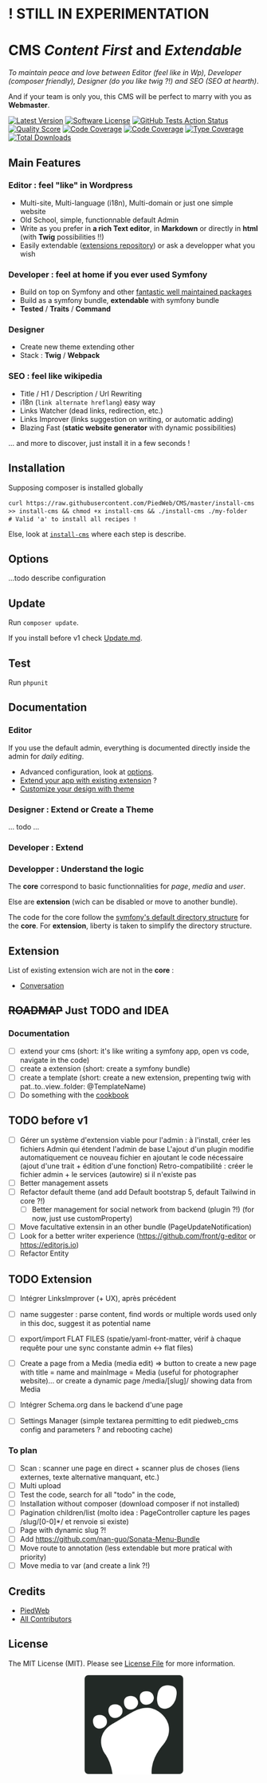 # ! STILL IN EXPERIMENTATION

# CMS _Content First_ and _Extendable_

_To maintain peace and love between Editor (feel like in Wp), Developer (composer friendly), Designer (do you like twig ?!) and SEO (SEO at hearth)_.

And if your team is only you, this CMS will be perfect to marry with you as **Webmaster**.

[![Latest Version](https://img.shields.io/github/tag/piedweb/cms.svg?style=flat&label=release)](https://github.com/PiedWeb/CMS/tags)
[![Software License](https://img.shields.io/badge/license-MIT-brightgreen.svg?style=flat)](LICENSE)
[![GitHub Tests Action Status](https://img.shields.io/github/workflow/status/PiedWeb/CMS/Tests?label=tests)](https://github.com/PiedWeb/CMS/actions)
[![Quality Score](https://img.shields.io/scrutinizer/g/piedweb/cms.svg?style=flat)](https://scrutinizer-ci.com/g/piedweb/cms)
[![Code Coverage](https://img.shields.io/scrutinizer/coverage/g/PiedWeb/CMS.svg?style=flat)](https://scrutinizer-ci.com/g/PiedWeb/CMS/code-structure)
[![Code Coverage](https://codecov.io/gh/PiedWeb/CMS/branch/master/graph/badge.svg)](https://codecov.io/gh/PiedWeb/CMS/branch/master)
[![Type Coverage](https://shepherd.dev/github/piedweb/cms/coverage.svg)](https://shepherd.dev/github/piedweb/cms)
[![Total Downloads](https://img.shields.io/packagist/dt/piedweb/cms-bundle.svg?style=flat)](https://packagist.org/packages/piedweb/cms-bundle)

## Main Features

### **Editor** : feel "like" in Wordpress

- Multi-site, Multi-language (i18n), Multi-domain or just one simple website
- Old School, simple, functionnable default Admin
- Write as you prefer in **a rich Text editor**, in **Markdown** or directly in **html** (with **Twig** possibilities !!)
- Easily extendable ([extensions repository](#extension)) or ask a developper what you wish

### **Developer** : feel **at home** if you ever used Symfony

- Build on top on Symfony and other [fantastic well maintained packages](./composer.json)
- Build as a symfony bundle, **extendable** with symfony bundle
- **Tested** / **Traits** / **Command**

### **Designer**

- Create new theme extending other
- Stack : **Twig** / **Webpack**

### **SEO** : feel like **wikipedia**

- Title / H1 / Description / Url Rewriting
- i18n (`link alternate hreflang`) easy way
- Links Watcher (dead links, redirection, etc.)
- Links Improver (links suggestion on writing, or automatic adding)
- Blazing Fast (**static website generator** with dynamic possibilities)

... and more to discover, just install it in a few seconds !

## Installation

Supposing composer is installed globally

```
curl https://raw.githubusercontent.com/PiedWeb/CMS/master/install-cms >> install-cms && chmod +x install-cms && ./install-cms ./my-folder
# Valid 'a' to install all recipes !
```

Else, look at [`install-cms`](https://raw.githubusercontent.com/PiedWeb/CMS/master/install-cms) where each step is describe.

## Options

...todo describe configuration

## Update

Run `composer update`.

If you install before v1 check [Update.md](https://raw.githubusercontent.com/PiedWeb/CMS/master/UPDATE.md).

## Test

Run `phpunit`

## Documentation

### Editor

If you use the default admin, everything is documented directly inside the admin for _daily editing_.

- Advanced configuration, look at [options](#otions).
- [Extend your app with existing extension](#extension) ?
- [Customize your design with theme](#theme)

### <a name="theme"></a> Designer : Extend or Create a Theme

... todo ...

### Developer : Extend

### Developper : Understand the logic

The **core** correspond to basic functionnalities for _page_, _media_ and _user_.

Else are **extension** (wich can be disabled or move to another bundle).

The code for the core follow the [symfony's default directory structure](https://symfony.com/doc/current/best_practices.html#use-the-default-directory-structure) for the **core**. For **extension**, liberty is taken to simplify the directory structure.

## Extension

List of existing extension wich are not in the **core** :

- [Conversation](https://packagist.org/packages/piedweb/conversation)

## ~~ROADMAP~~ Just TODO and IDEA

### Documentation

- [ ] extend your cms (short: it's like writing a symfony app, open vs code, navigate in the code)
- [ ] create a extension (short: create a symfony bundle)
- [ ] create a template (short: create a new extension, prepenting twig with pat..to..view..folder: @TemplateName)
- [ ] Do something with the [cookbook](https://github.com/PiedWeb/CMS/blob/master/docs/Cookbook.md)

## TODO before v1

- [ ] Gérer un système d'extension viable pour l'admin : à l'install, créer les fichiers Admin qui étendent l'admin de base
      L'ajout d'un plugin modifie automatiquement ce nouveau fichier en ajoutant le code nécessaire (ajout d'une trait + édition d'une fonction)
      Retro-compatibilité : créer le fichier admin + le services (autowire) si il n'existe pas
- [ ] Better management assets
- [ ] Refactor default theme (and add Default bootstrap 5, default Tailwind in core ?!)
  - [ ] Better management for social network from backend (plugin ?!) (for now, just use customProperty)
- [ ] Move facultative extensin in an other bundle (PageUpdateNotification)
- [ ] Look for a better writer experience (https://github.com/front/g-editor or https://editorjs.io)
- [ ] Refactor Entity

## TODO Extension

- [ ] Intégrer LinksImprover (+ UX), après précédent
- [ ] name suggester : parse content, find words or multiple words used only in this doc, suggest it as potential name
- [ ] export/import FLAT FILES (spatie/yaml-front-matter, vérif à chaque requête pour une sync constante admin <-> flat files)
- [ ] Create a page from a Media (media edit) => button to create a new page with title = name and mainImage = Media
      (useful for photographer website)... or create a dynamic page /media/[slug]/ showing data from Media
- [ ] Intégrer Schema.org dans le backend d'une page

- [ ] Settings Manager (simple textarea permitting to edit piedweb_cms config and parameters ? and rebooting cache)

### To plan

- [ ] Scan : scanner une page en direct + scanner plus de choses (liens externes, texte alternative manquant, etc.)
- [ ] Multi upload
- [ ] Test the code, search for all "todo" in the code,
- [ ] Installation without composer (download composer if not installed)
- [ ] Pagination children/list (molto idea : PageController capture les pages /slug/[0-0]\*/ et renvoie si existe)
- [ ] Page with dynamic slug ?!
- [ ] Add https://github.com/nan-guo/Sonata-Menu-Bundle
- [ ] Move route to annotation (less extendable but more pratical with priority)
- [ ] Move media to var (and create a link ?!)

## Credits

- [PiedWeb](https://piedweb.com)
- [All Contributors](https://github.com/PiedWeb/CMS/graphs/contributors)

## License

The MIT License (MIT). Please see [License File](LICENSE) for more information.

<p align="center"><a href="https://dev.piedweb.com" rel="dofollow">
<img src="https://raw.githubusercontent.com/PiedWeb/piedweb-devoluix-theme/master/src/img/logo_title.png" width="200" height="200" alt="PHP Packages Open Source" />
</a></p>
